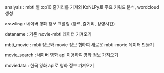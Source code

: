 analysis : mbti 별 top10 줄거리를 가져와 KoNLPy로 주요 키워드 분석, wordcloud 생성

crawling : 네이버 영화 정보 크롤링 (장르, 줄거리, 상영시간)

dataname : 기존 movie-mbti 데이터 가져오기

mbti_movie : mbti 정보와 movie 정보 합하여 새로운 mbti-movie 데이터 만들기

movie_search : 네이버 영화 api 이용하여 영화 정보 가져오기

moviedata : 한국 영화 api로 영화 정보 가져오기

